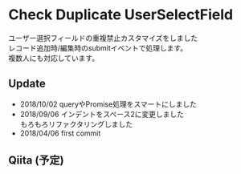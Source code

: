 # Check Duplicate UserSelectField
ユーザー選択フィールドの重複禁止カスタマイズをしました<br/>
レコード追加時/編集時のsubmitイベントで処理します。<br/>
複数人にも対応しています。

## Update
- 2018/10/02 queryやPromise処理をスマートにしました
- 2018/09/06 インデントをスペース2に変更しました<br/>
             もろもろリファクタリングしました
- 2018/04/06 first commit

## Qiita (予定)
